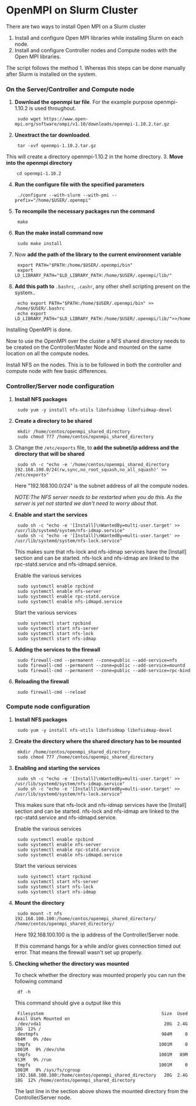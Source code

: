 # OpenMPI on Slurm Cluster
There are two ways to install Open MPI on a Slurm cluster 
1. Install and configure Open MPI libraries while installing Slurm on each node.  
2. Install and configure Controller nodes and Compute nodes with the Open MPI libraries.  
  
The script follows the method 1. Whereas this steps can be done manually after Slurm is installed on the system.  
  
### On the Server/Controller and Compute node 
1. **Download the openmpi tar file**. For the example purpose openmpi-1.10.2 is used throughout.  

        sudo wget https://www.open-mpi.org/software/ompi/v1.10/downloads/openmpi-1.10.2.tar.gz

2. **Unextract the tar downloaded**.  

        tar -xvf openmpi-1.10.2.tar.gz

This will create a directory openmpi-1.10.2 in the home directory.
3. **Move into the openmpi directory**   

        cd openmpi-1.10.2

4. **Run the configure file with the specified parameters**  

        ./configure --with-slurm --with-pmi --prefix="/home/$USER/.openmpi"  

5. **To recompile the necessary packages run the command** 

        make

6. **Run the make install command now**

        sudo make install  

7. Now **add the path of the library to the current environment variable**  

        export PATH="$PATH:/home/$USER/.openmpi/bin"
        export LD_LIBRARY_PATH="$LD_LIBRARY_PATH:/home/$USER/.openmpi/lib/"  

8. **Add this path to** `.bashrc`, `.cashr`, any other shell scripting present on the system..  

        echo export PATH="$PATH:/home/$USER/.openmpi/bin" >> /home/$USER/.bashrc
        echo export LD_LIBRARY_PATH="$LD_LIBRARY_PATH:/home/$USER/.openmpi/lib/">>/home/$USER/.bashrc  
  
Installing OpenMPI is done.

Now to use the OpenMPI over the cluster a NFS shared directory needs to be created on the Controller/Master Node and mounted on the same location on all the compute nodes.  
  
Install NFS on the nodes. This is to be followed in both the controller and compute node with few basic differences.  
  
### Controller/Server node configuration
1. **Install NFS packages**  

        sudo yum -y install nfs-utils libnfsidmap libnfsidmap-devel  

2. **Create a directory to be shared**  

        mkdir /home/centos/openmpi_shared_directory  
        sudo chmod 777 /home/centos/openmpi_shared_directory  

3. Change the `/etc/exports` file, to **add the subnet/ip address and the directory that will be shared**

        sudo sh -c "echo -e '/home/centos/openmpi_shared_directory 192.168.100.0/24(rw,sync,no_root_squash,no_all_squash)' >> /etc/exports"

   Here "192.168.100.0/24" is the subnet address of all the compute nodes.  
 
   *NOTE:The NFS server needs to be restarted when you do this. As the server is yet not started we don't
        need to worry about that.* 
4. **Enable and start the services**  

        sudo sh -c "echo -e '[Install]\nWantedBy=multi-user.target' >> /usr/lib/systemd/system/nfs-idmap.service"  
        sudo sh -c "echo -e '[Install]\nWantedBy=multi-user.target' >> /usr/lib/systemd/system/nfs-lock.service"  

   This makes sure that nfs-lock and nfs-idmap services have the [Install] section and can be started. nfs-lock and 
   nfs-idmap are linked to the rpc-statd.service and nfs-idmapd.service.  
  
   Enable the various services  

        sudo systemctl enable rpcbind  
        sudo systemctl enable nfs-server  
        sudo systemctl enable rpc-statd.service  
        sudo systemctl enable nfs-idmapd.service  

   Start the various services  

        sudo systemctl start rpcbind  
        sudo systemctl start nfs-server  
        sudo systemctl start nfs-lock  
        sudo systemctl start nfs-idmap  

5. **Adding the services to the firewall**  

        sudo firewall-cmd --permanent --zone=public --add-service=nfs  
        sudo firewall-cmd --permanent --zone=public --add-service=mountd  
        sudo firewall-cmd --permanent --zone=public --add-service=rpc-bind  

6. **Reloading the firewall**  

        sudo firewall-cmd --reload  

### Compute node configuration
1. **Install NFS packages**  

        sudo yum -y install nfs-utils libnfsidmap libnfsidmap-devel  

2. **Create the directory where the shared directory has to be mounted**  

        mkdir /home/centos/openmpi_shared_directory  
        sudo chmod 777 /home/centos/openmpi_shared_directory  

3. **Enabling and starting the services**

        sudo sh -c "echo -e '[Install]\nWantedBy=multi-user.target' >> /usr/lib/systemd/system/nfs-idmap.service"  
        sudo sh -c "echo -e '[Install]\nWantedBy=multi-user.target' >> /usr/lib/systemd/system/nfs-lock.service"  

   This makes sure that nfs-lock and nfs-idmap services have the [Install] section and can be started. nfs-lock and 
   nfs-idmap are linked to the rpc-statd.service and nfs-idmapd.service.  
  
   Enable the various services  

        sudo systemctl enable rpcbind  
        sudo systemctl enable nfs-server  
        sudo systemctl enable rpc-statd.service  
        sudo systemctl enable nfs-idmapd.service  

   Start the various services  

        sudo systemctl start rpcbind  
        sudo systemctl start nfs-server  
        sudo systemctl start nfs-lock  
        sudo systemctl start nfs-idmap  

4. **Mount the directory**  

        sudo mount -t nfs 192.168.100.100:/home/centos/openmpi_shared_directory/ /home/centos/openmpi_shared_directory/  

   Here 192.168.100.100 is the ip address of the Controller/Server node.  

   If this command hangs for a while and/or gives connection timed out error. That means the firewall wasn't
   set up properly.  
  
5. **Checking whether the directory was mounted**  

   To check whether the directory was mounted properly you can run the following command
  
        df -h  

   This command should give a output like this  

        Filesystem                                             Size  Used Avail Use% Mounted on  
        /dev/vda1                                               20G  2.4G   18G  12% /  
        devtmpfs                                               984M     0  984M   0% /dev  
        tmpfs                                                 1001M     0 1001M   0% /dev/shm  
        tmpfs                                                 1001M   89M  913M   9% /run  
        tmpfs                                                 1001M     0 1001M   0% /sys/fs/cgroup  
        192.168.100.100:/home/centos/openmpi_shared_directory   20G  2.4G   18G  12% /home/centos/openmpi_shared_directory  
  
   The last line in the section above shows the mounted directory from the Controller/Server node.

